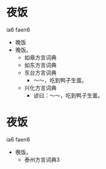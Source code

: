 # 夜饭
ia6 faen6
+ 晚饭
+ 晚饭。
  * 如皋方言词典
  * 如东方言词典
  * 东台方言词典
    - ～～，吃到鸭子生蛋。
  * 兴化方言词典
    - 谚曰：～～，吃到鸭子生蛋。

# 夜饭
ia6 faen6
+ 晚饭。
  * 泰州方言词典3
